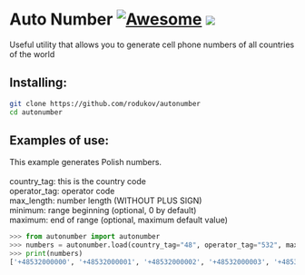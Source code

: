 # Auto Number [![Awesome](https://cdn.rawgit.com/sindresorhus/awesome/d7305f38d29fed78fa85652e3a63e154dd8e8829/media/badge.svg)](https://github/rodukov) [<img src="https://img.shields.io/badge/powerful-generator-FF3939"/>](https://github.com/rodukov)

Useful utility that allows you to generate cell phone numbers of all countries of the world

## Installing:

```bash
git clone https://github.com/rodukov/autonumber
cd autonumber
```

## Examples of use:

This example generates Polish numbers.<br>
<br>
country_tag: this is the country code<br>
operator_tag: operator code<br>
max_length: number length (WITHOUT PLUS SIGN)<br>
minimum: range beginning (optional, 0 by default)<br>
maximum: end of range (optional, maximum default value)<br>

```python
>>> from autonumber import autonumber
>>> numbers = autonumber.load(country_tag="48", operator_tag="532", max_length=11, minimum=0, maximum=25)
>>> print(numbers)
['+48532000000', '+48532000001', '+48532000002', '+48532000003', '+48532000004', '+48532000005', '+48532000006', '+48532000007', '+48532000008', '+48532000009', '+48532000010', '+48532000011', '+48532000012', '+48532000013', '+48532000014', '+48532000015', '+48532000016', '+48532000017', '+48532000018', '+48532000019', '+48532000020', '+48532000021', '+48532000022', '+48532000023', '+48532000024', '+48532000025']
```
